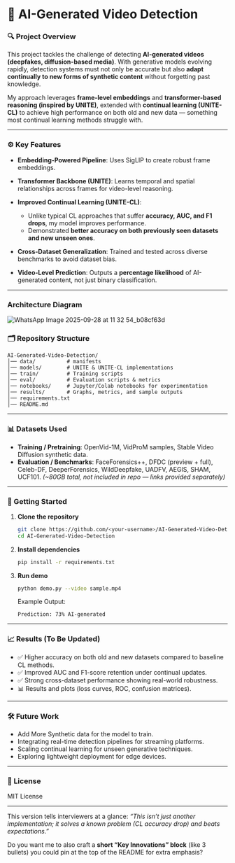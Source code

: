 # 📌 AI-Generated Video Detection

### 🔍 Project Overview

This project tackles the challenge of detecting **AI-generated videos (deepfakes, diffusion-based media)**. With generative models evolving rapidly, detection systems must not only be accurate but also **adapt continually to new forms of synthetic content** without forgetting past knowledge.

My approach leverages **frame-level embeddings** and **transformer-based reasoning (inspired by UNITE)**, extended with **continual learning (UNITE-CL)** to achieve high performance on both old and new data — something most continual learning methods struggle with.

---

### ⚙️ Key Features

* **Embedding-Powered Pipeline**: Uses SigLIP to create robust frame embeddings.
* **Transformer Backbone (UNITE)**: Learns temporal and spatial relationships across frames for video-level reasoning.
* **Improved Continual Learning (UNITE-CL)**:

  * Unlike typical CL approaches that suffer **accuracy, AUC, and F1 drops**, my model improves performance.
  * Demonstrated **better accuracy on both previously seen datasets and new unseen ones**.
* **Cross-Dataset Generalization**: Trained and tested across diverse benchmarks to avoid dataset bias.
* **Video-Level Prediction**: Outputs a **percentage likelihood** of AI-generated content, not just binary classification.

---

### Architecture Diagram


![WhatsApp Image 2025-09-28 at 11 32 54_b08cf63d](https://github.com/user-attachments/assets/a55f70de-27fa-4d04-8ed8-e19c9f8a8195)


### 🗂️ Repository Structure

```
AI-Generated-Video-Detection/
│── data/          # manifests
│── models/        # UNITE & UNITE-CL implementations
│── train/         # Training scripts
│── eval/          # Evaluation scripts & metrics
│── notebooks/     # Jupyter/Colab notebooks for experimentation
│── results/       # Graphs, metrics, and sample outputs
│── requirements.txt
│── README.md
```

---

### 📊 Datasets Used

* **Training / Pretraining**: OpenVid-1M, VidProM samples, Stable Video Diffusion synthetic data.
* **Evaluation / Benchmarks**: FaceForensics++, DFDC (preview + full), Celeb-DF, DeeperForensics, WildDeepfake, UADFV, AEGIS, SHAM, UCF101.
  *(~80GB total, not included in repo — links provided separately)*

---

### 🚀 Getting Started

1. **Clone the repository**

   ```bash
   git clone https://github.com/<your-username>/AI-Generated-Video-Detection.git
   cd AI-Generated-Video-Detection
   ```

2. **Install dependencies**

   ```bash
   pip install -r requirements.txt
   ```

3. **Run demo**

   ```bash
   python demo.py --video sample.mp4
   ```

   Example Output:

   ```
   Prediction: 73% AI-generated
   ```

---

### 📈 Results (To Be Updated)

* ✅ Higher accuracy on both old and new datasets compared to baseline CL methods.
* ✅ Improved AUC and F1-score retention under continual updates.
* ✅ Strong cross-dataset performance showing real-world robustness.
* 📊 Results and plots (loss curves, ROC, confusion matrices).

---

### 🛠️ Future Work

* Add More Synthetic data for the model to train.
* Integrating real-time detection pipelines for streaming platforms.
* Scaling continual learning for unseen generative techniques.
* Exploring lightweight deployment for edge devices.

---

### 📜 License

MIT License

---

This version tells interviewers at a glance: *“This isn’t just another implementation; it solves a known problem (CL accuracy drop) and beats expectations.”*

Do you want me to also craft a **short “Key Innovations” block** (like 3 bullets) you could pin at the top of the README for extra emphasis?
